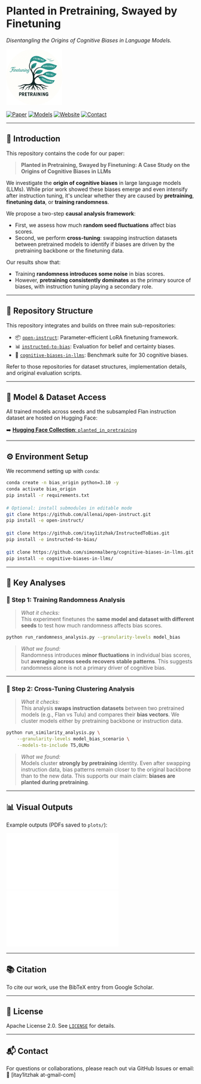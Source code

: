 # Planted in Pretraining, Swayed by Finetuning

_Disentangling the Origins of Cognitive Biases in Language Models._

<img src="static/images/logo.png" alt="Project Logo" width="150"/>

[![Paper](https://img.shields.io/badge/arxiv-paper-red)](https://arxiv.org/abs/2503.xxxx)
[![Models](https://img.shields.io/badge/🤗-dataset-yellow)](https://huggingface.co/collections/itay1itzhak/planted-in-pretraining)
[![Website](https://img.shields.io/badge/🌐-website-blue)](https://itay1itzhak.github.io/planted-in-pretraining/)
[![Contact](https://img.shields.io/badge/📧-contact-green)](mailto:itay1itzhak@gmail.com)

---

## 📘 Introduction

This repository contains the code for our paper:

> **Planted in Pretraining, Swayed by Finetuning: A Case Study on the Origins of Cognitive Biases in LLMs**

We investigate the **origin of cognitive biases** in large language models (LLMs). While prior work showed these biases emerge and even intensify after instruction tuning, it's unclear whether they are caused by **pretraining**, **finetuning data**, or **training randomness**.

We propose a two-step **causal analysis framework**:

- First, we assess how much **random seed fluctuations** affect bias scores.
- Second, we perform **cross-tuning**: swapping instruction datasets between pretrained models to identify if biases are driven by the pretraining backbone or the finetuning data.

Our results show that:

- Training **randomness introduces some noise** in bias scores.
- However, **pretraining consistently dominates** as the primary source of biases, with instruction tuning playing a secondary role.

---

## 🧭 Repository Structure

This repository integrates and builds on three main sub-repositories:

- 📦 [`open-instruct`](https://github.com/allenai/open-instruct): Parameter-efficient LoRA finetuning framework.
- 📊 [`instructed-to-bias`](https://github.com/itay1itzhak/InstructedToBias): Evaluation for belief and certainty biases.
- 🧠 [`cognitive-biases-in-llms`](https://github.com/simonmalberg/cognitive-biases-in-llms): Benchmark suite for 30 cognitive biases.

Refer to those repositories for dataset structures, implementation details, and original evaluation scripts.

---

## 🔗 Model & Dataset Access

All trained models across seeds and the subsampled Flan instruction dataset are hosted on Hugging Face:

➡️ [**Hugging Face Collection**: `planted_in_pretraining`](https://huggingface.co/collections/itay1itzhak/planted-in-pretraining-68596cd05b50f3e93325b2d3)

---

## ⚙️ Environment Setup

We recommend setting up with `conda`:

```bash
conda create -n bias_origin python=3.10 -y
conda activate bias_origin
pip install -r requirements.txt

# Optional: install submodules in editable mode
git clone https://github.com/allenai/open-instruct.git
pip install -e open-instruct/

git clone https://github.com/itay1itzhak/InstructedToBias.git
pip install -e instructed-to-bias/

git clone https://github.com/simonmalberg/cognitive-biases-in-llms.git
pip install -e cognitive-biases-in-llms/
```

---

## 🚀 Key Analyses

### 🎲 Step 1: Training Randomness Analysis

> _What it checks:_  
> This experiment finetunes the **same model and dataset with different seeds** to test how much randomness affects bias scores.

```bash
python run_randomness_analysis.py --granularity-levels model_bias
```

> _What we found:_  
> Randomness introduces **minor fluctuations** in individual bias scores, but **averaging across seeds recovers stable patterns**. This suggests randomness alone is not a primary driver of cognitive bias.

---

### 🔁 Step 2: Cross-Tuning Clustering Analysis

> _What it checks:_  
> This analysis **swaps instruction datasets** between two pretrained models (e.g., Flan vs Tulu) and compares their **bias vectors**. We cluster models either by pretraining backbone or instruction data.

```bash
python run_similarity_analysis.py \
    --granularity-levels model_bias_scenario \
    --models-to-include T5,OLMo
```

> _What we found:_  
> Models cluster **strongly by pretraining** identity. Even after swapping instruction data, bias patterns remain closer to the original backbone than to the new data. This supports our main claim: **biases are planted during pretraining**.

---

## 📊 Visual Outputs

Example outputs (PDFs saved to `plots/`):

![Randomness Plot](docs/figs/randomness_effect.pdf)  
![Cross-Tuning PCA](docs/figs/cross_tuning_pca.pdf)

---

## 📚 Citation

To cite our work, use the BibTeX entry from Google Scholar.

---

## 📜 License

Apache License 2.0. See [`LICENSE`](LICENSE) for details.

---

## 📬 Contact

For questions or collaborations, please reach out via GitHub Issues or email:  
📧 [itay1itzhak at-gmail-com]
